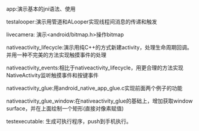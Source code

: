app:演示基本的jni语法、使用

testalooper:演示用管道和ALooper实现线程间消息的传递和触发

livecamera: 演示<android/bitmap.h>操作bitmap

nativeactivity_lifecycle:演示用纯C++的方式新建activity，处理生命周期回调。并用一种不完美的方法实现触摸事件的处理

nativeactivity_events:相比于nativeactivity_lifecycle，用更合理的方法实现NativeActivity监听触摸事件和按键事件

nativeactivity_glue:用android_native_app_glue.c实现前面两个例子的功能

nativeactivity_glue_window:在nativeactivity_glue的基础上，增加获取window surface，并在上面绘制一个矩形(直接对像素赋值)

testexecutable: 生成可执行程序，push到手机执行。
